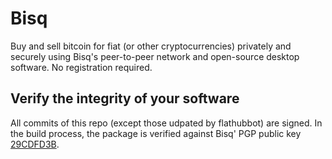 # Bisq

Buy and sell bitcoin for fiat (or other cryptocurrencies) privately and securely using Bisq's peer-to-peer network and open-source desktop software. No registration required.

## Verify the integrity of your software

All commits of this repo (except those udpated by flathubbot) are signed. In the build process, the package is verified against Bisq' PGP public key [29CDFD3B](https://github.com/bisq-network/bisq/raw/master/desktop/package/29CDFD3B.asc).
